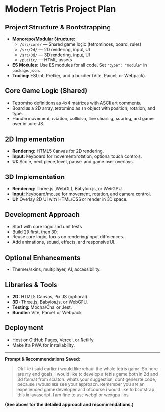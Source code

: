 # Modern Tetris Project Plan

## Project Structure & Bootstrapping
- **Monorepo/Modular Structure:**
  - `/src/core/` — Shared game logic (tetrominoes, board, rules)
  - `/src/2d/` — 2D rendering, input, UI
  - `/src/3d/` — 3D rendering, input, UI
  - `/public/` — HTML, assets
- **ES Modules:** Use ES modules for all code. Set `"type": "module"` in `package.json`.
- **Tooling:** ESLint, Prettier, and a bundler (Vite, Parcel, or Webpack).

## Core Game Logic (Shared)
- Tetromino definitions as 4x4 matrices with ASCII art comments.
- Board as a 2D array, tetromino as an object with position, rotation, and type.
- Handle movement, rotation, collision, line clearing, scoring, and game over in pure JS.

## 2D Implementation
- **Rendering:** HTML5 Canvas for 2D rendering.
- **Input:** Keyboard for movement/rotation, optional touch controls.
- **UI:** Score, next piece, level, pause, and game over overlays.

## 3D Implementation
- **Rendering:** Three.js (WebGL), Babylon.js, or WebGPU.
- **Input:** Keyboard/mouse for movement, rotation, and camera control.
- **UI:** Overlay 2D UI with HTML/CSS or render in 3D space.

## Development Approach
- Start with core logic and unit tests.
- Build 2D first, then 3D.
- Reuse core logic, focus on rendering/input differences.
- Add animations, sound, effects, and responsive UI.

## Optional Enhancements
- Themes/skins, multiplayer, AI, accessibility.

## Libraries & Tools
- **2D:** HTML5 Canvas, PixiJS (optional).
- **3D:** Three.js, Babylon.js, or WebGPU.
- **Testing:** Mocha/Chai or Jest.
- **Bundler:** Vite, Parcel, or Webpack.

## Deployment
- Host on GitHub Pages, Vercel, or Netlify.
- Make it a PWA for installability.

---

**Prompt & Recommendations Saved:**

> Ok like i said earlier i would like rehaul the whole tetris game. So here are my end goals. I would like to develop a tetris game both in 2d and 3d format from scratch. whats your suggestion, dont generate code, because i would like see your approach. Remember you are an experienced game developer and ofcourse i would like to bootstrap this in javascript. I am fine to use webgl or webgpu libs

**(See above for the detailed approach and recommendations.)**
